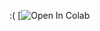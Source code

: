 :(
[![Open In Colab](https://colab.research.google.com/github/irenebernardi/filters/blob/main/morlet_FIR.ipynb)
